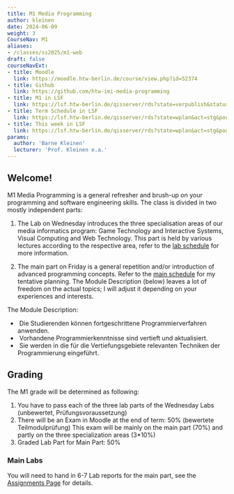 ```yaml
---
title: M1 Media Programming
author: kleinen
date: 2024-06-09
weight: 3
CourseNav: M1
aliases: 
- /classes/ss2025/m1-web
draft: false
courseNavExt:
- title: Moodle
  link: https://moodle.htw-berlin.de/course/view.php?id=52374
- title: Github
  link: https://github.com/htw-imi-media-programming
- title: M1 in LSF
  link: https://lsf.htw-berlin.de/qisserver/rds?state=verpublish&status=init&vmfile=no&publishid=213862&moduleCall=webInfo&publishConfFile=webInfo&publishSubDir=veranstaltung
- title: Term Schedule in LSF
  link: https://lsf.htw-berlin.de/qisserver/rds?state=wplan&act=stg&pool=stg&P.subc=plan&k_abstgv.abstgvnr=312&idcol=k_abstgv.abstgvnr&idval=312&r_zuordabstgv.semvonint=1&r_zuordabstgv.sembisint=4&purge=n&getglobal=n&text=Internationale+Medieninformatik+%28M%29%2C+PO+20162&week=-20
- title: This week in LSF
  link: https://lsf.htw-berlin.de/qisserver/rds?state=wplan&act=stg&pool=stg&P.subc=plan&k_abstgv.abstgvnr=312&idcol=k_abstgv.abstgvnr&idval=312&r_zuordabstgv.semvonint=1&r_zuordabstgv.sembisint=4&purge=n&getglobal=n&text=Internationale+Medieninformatik+%28M%29%2C+PO+20162
params:
  author: 'Barne Kleinen'
  lecturer: 'Prof. Kleinen e.a.'
---
```


## Welcome!

M1 Media Programming is a general refresher and brush-up on your programming and software engineering skills. 
The class is divided in two mostly independent parts: 
1. The Lab on Wednesday introduces the three specialisation areas of our media informatics program: Game Technology and Interactive Systems, Visual Computing and Web Technology. This part is held
by various lectures according to the respective area, refer to the [lab schedule](./schedule) for more information.

2. The main part on Friday is a general repetition and/or introduction of advanced programming concepts.
   Refer to the [main schedule](./main) for my tentative planning. The Module Description (below) leaves a lot of
   freedom on the actual topics; I will adjust it depending on your experiences and interests.

The Module Description:
  -  Die Studierenden können fortgeschrittene Programmierverfahren anwenden.
  -  Vorhandene Programmierkenntnisse sind vertieft und aktualisiert.
  -  Sie werden in die für die Vertiefungsgebiete relevanten Techniken der Programmierung eingeführt. 


## Grading

The M1 grade will be determined as following:

1. You have to pass each of the three lab parts of the Wednesday Labs (unbewertet, Prüfungsvoraussetzung)
2. There will be an Exam in Moodle at the end of term: 50% (bewertete Teilmodulprüfung) 
    This exam will be mainly on the main part (70%) and partly on the three specialization areas (3*10%)
3. Graded Lab Part for Main Part: 50%

### Main Labs
You will need to hand in 6-7 Lab reports for the main part, see the [Assignments Page](./assignments/)  for details.
